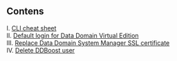 ## Contens
I. [CLI cheat sheet](https://github.com/iamfabo/dell_emc/blob/main/data_domain/cli_cheat_sheet.md)\
II. [Default login for Data Domain Virtual Edition](https://github.com/iamfabo/dell_emc/blob/main/data_domain/ddve_default_login.md)\
III. [Replace Data Domain System Manager SSL certificate](https://github.com/iamfabo/dell/blob/main/data_domain/replace_ssl_cert.md)\
IV. [Delete DDBoost user](https://github.com/iamfabo/dellemc/blob/main/data_domain/delete_ddboost_user.md#delete-ddboost-user)
